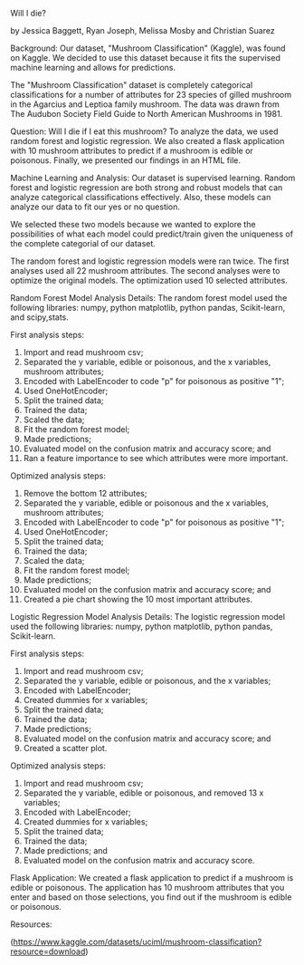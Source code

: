 Will I die?

by Jessica Baggett, Ryan Joseph, Melissa Mosby and Christian Suarez

Background:
Our dataset, "Mushroom Classification" (Kaggle), was found on Kaggle. We decided to use this dataset because it fits the supervised machine learning and allows for predictions.  

The "Mushroom Classification" dataset is completely categorical classifications for a number of attributes for 23 species of gilled mushroom in the Agarcius and Leptioa family mushroom. The data was drawn from The Audubon Society Field Guide to North American Mushrooms in 1981.

Question:
Will I die if I eat this mushroom? To analyze the data, we used random forest and logistic regression. We also created a flask application with 10 mushroom attributes to predict if a mushroom is edible or poisonous. Finally, we presented our findings in an HTML file.

Machine Learning and Analysis:
Our dataset is supervised learning. Random forest and logistic regression are both strong and robust models that can analyze categorical classifications effectively. Also, these models can analyze our data to fit our yes or no question.

We selected these two models because we wanted to explore the possibilities of what each model could predict/train given the uniqueness of the complete categorial of our dataset.

The random forest and logistic regression models were ran twice. The first analyses used all 22 mushroom attributes. The second analyses were to optimize the original models. The optimization used 10 selected attributes. 

Random Forest Model Analysis Details:
The random forest model used the following libraries: numpy, python matplotlib, python pandas, Scikit-learn, and scipy,stats. 

First analysis steps:
1) Import and read mushroom csv;
2) Separated the y variable, edible or poisonous, and the x variables, mushroom attributes;
3) Encoded with LabelEncoder to code "p" for poisonous as positive "1";
4) Used OneHotEncoder;
5) Split the trained data;
6) Trained the data;
7) Scaled the data;
8) Fit the random forest model;
9) Made predictions;
10) Evaluated model on the confusion matrix and accuracy score; and
11) Ran a feature importance to see which attributes were more important.

Optimized analysis steps:
1) Remove the bottom 12 attributes;
2) Separated the y variable, edible or poisonous and the x variables, mushroom attributes;
3) Encoded with LabelEncoder to code "p" for poisonous as positive "1";
4) Used OneHotEncoder;
5) Split the trained data;
6) Trained the data;
7) Scaled the data;
8) Fit the random forest model;
9) Made predictions;
10) Evaluated model on the confusion matrix and accuracy score; and
11) Created a pie chart showing the 10 most important attributes.

Logistic Regression Model Analysis Details:
The logistic regression model used the following libraries: numpy, python matplotlib, python pandas, Scikit-learn. 

First analysis steps:
1) Import and read mushroom csv;
2) Separated the y variable, edible or poisonous, and the x variables;
3) Encoded with LabelEncoder;
4) Created dummies for x variables;
5) Split the trained data;
6) Trained the data;
7) Made predictions;
8) Evaluated model on the confusion matrix and accuracy score; and
9) Created a scatter plot.

Optimized analysis steps:
1) Import and read mushroom csv;
2) Separated the y variable, edible or poisonous, and removed 13 x variables;
3) Encoded with LabelEncoder;
4) Created dummies for x variables;
5) Split the trained data;
6) Trained the data;
7) Made predictions; and
8) Evaluated model on the confusion matrix and accuracy score.

Flask Application:
We created a flask application to predict if a mushroom is edible or poisonous. The application has 10 mushroom attributes that you enter and based on those selections, you find out if the mushroom is edible or poisonous. 









Resources:

(https://www.kaggle.com/datasets/uciml/mushroom-classification?resource=download)
